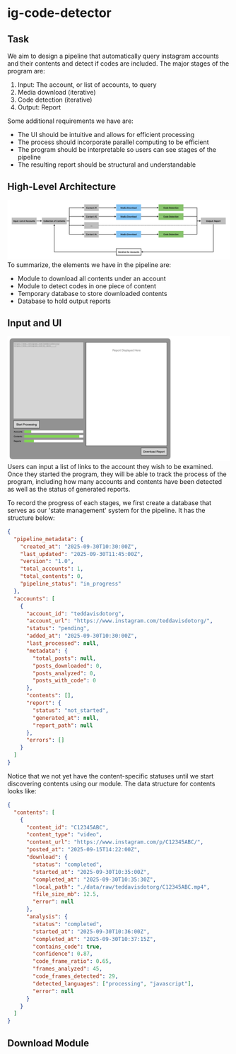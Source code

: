 # ig-code-detector

## Task

We aim to design a pipeline that automatically query instagram accounts and their contents and detect if codes are included. The major stages of the program are:
1. Input: The account, or list of accounts, to query
2. Media download (iterative)
3. Code detection (iterative)
4. Output: Report

Some additional requirements we have are:
* The UI should be intuitive and allows for efficient processing
* The process should incorporate parallel computing to be efficient
* The program should be interpretable so users can see stages of the pipeline
* The resulting report should be structural and understandable

## High-Level Architecture
![high-level architecture](./report-materials/architecture.png)
To summarize, the elements we have in the pipeline are:
* Module to download all contents under an account
* Module to detect codes in one piece of content
* Temporary database to store downloaded contents
* Database to hold output reports

## Input and UI
![ui](./report-materials/ui.001.png)
Users can input a list of links to the account they wish to be examined. Once they started the program, they will be able to track the process of the program, including how many accounts and contents have been detected as well as the status of generated reports.

To record the progress of each stages, we first create a database that serves as our 'state management' system for the pipeline. It has the structure below:
```json
{
  "pipeline_metadata": {
    "created_at": "2025-09-30T10:30:00Z",
    "last_updated": "2025-09-30T11:45:00Z",
    "version": "1.0",
    "total_accounts": 1,
    "total_contents": 0,
    "pipeline_status": "in_progress"
  },
  "accounts": [
    {
      "account_id": "teddavisdotorg",
      "account_url": "https://www.instagram.com/teddavisdotorg/",
      "status": "pending",
      "added_at": "2025-09-30T10:30:00Z",
      "last_processed": null,
      "metadata": {
        "total_posts": null,
        "posts_downloaded": 0,
        "posts_analyzed": 0,
        "posts_with_code": 0
      },
      "contents": [],
      "report": {
        "status": "not_started",
        "generated_at": null,
        "report_path": null
      },
      "errors": []
    }
  ]
}
```

Notice that we not yet have the content-specific statuses until we start discovering contents using our module. The data structure for contents looks like:
```json
{
  "contents": [
    {
      "content_id": "C12345ABC",
      "content_type": "video",
      "content_url": "https://www.instagram.com/p/C12345ABC/",
      "posted_at": "2025-09-15T14:22:00Z",
      "download": {
        "status": "completed",
        "started_at": "2025-09-30T10:35:00Z",
        "completed_at": "2025-09-30T10:35:30Z",
        "local_path": "./data/raw/teddavisdotorg/C12345ABC.mp4",
        "file_size_mb": 12.5,
        "error": null
      },
      "analysis": {
        "status": "completed",
        "started_at": "2025-09-30T10:36:00Z",
        "completed_at": "2025-09-30T10:37:15Z",
        "contains_code": true,
        "confidence": 0.87,
        "code_frame_ratio": 0.65,
        "frames_analyzed": 45,
        "code_frames_detected": 29,
        "detected_languages": ["processing", "javascript"],
        "error": null
      }
    }
  ]
}
```

## Download Module